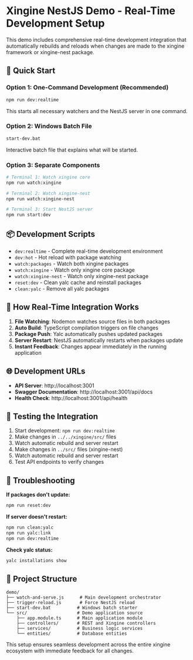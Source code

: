 # Xingine NestJS Demo - Real-Time Development Setup

This demo includes comprehensive real-time development integration that automatically rebuilds and reloads when changes are made to the xingine framework or xingine-nest package.

## 🚀 Quick Start

### Option 1: One-Command Development (Recommended)
```bash
npm run dev:realtime
```
This starts all necessary watchers and the NestJS server in one command.

### Option 2: Windows Batch File
```bash
start-dev.bat
```
Interactive batch file that explains what will be started.

### Option 3: Separate Components
```bash
# Terminal 1: Watch xingine core
npm run watch:xingine

# Terminal 2: Watch xingine-nest
npm run watch:xingine-nest  

# Terminal 3: Start NestJS server
npm run start:dev
```

## 📦 Development Scripts

- `dev:realtime` - Complete real-time development environment
- `dev:hot` - Hot reload with package watching
- `watch:packages` - Watch both xingine packages
- `watch:xingine` - Watch only xingine core package
- `watch:xingine-nest` - Watch only xingine-nest package
- `reset:dev` - Clean yalc cache and reinstall packages
- `clean:yalc` - Remove all yalc packages

## 🔄 How Real-Time Integration Works

1. **File Watching**: Nodemon watches source files in both packages
2. **Auto Build**: TypeScript compilation triggers on file changes
3. **Package Push**: Yalc automatically pushes updated packages
4. **Server Restart**: NestJS automatically restarts when packages update
5. **Instant Feedback**: Changes appear immediately in the running application

## 🌐 Development URLs

- **API Server**: http://localhost:3001
- **Swagger Documentation**: http://localhost:3001/api/docs
- **Health Check**: http://localhost:3001/api/health

## 🧪 Testing the Integration

1. Start development: `npm run dev:realtime`
2. Make changes in `../../xingine/src/` files
3. Watch automatic rebuild and server restart
4. Make changes in `../src/` files (xingine-nest)
5. Watch automatic rebuild and server restart
6. Test API endpoints to verify changes

## 🔧 Troubleshooting

**If packages don't update:**
```bash
npm run reset:dev
```

**If server doesn't restart:**
```bash
npm run clean:yalc
npm run yalc:link
npm run dev:realtime
```

**Check yalc status:**
```bash
yalc installations show
```

## 📁 Project Structure

```
demo/
├── watch-and-serve.js      # Main development orchestrator
├── trigger-reload.js       # Force NestJS reload
├── start-dev.bat          # Windows batch starter
└── src/                   # Demo application source
    ├── app.module.ts      # Main application module
    ├── controllers/       # REST and Xingine controllers
    ├── services/          # Business logic services
    └── entities/          # Database entities
```

This setup ensures seamless development across the entire xingine ecosystem with immediate feedback for all changes.
